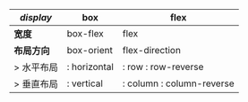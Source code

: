 | _display_ | box | flex |
| --- | --- | --- |
| __宽度__ | box-flex | flex |
| __布局方向__ | box-orient | flex-direction |
| > 水平布局 | : horizontal | : row : row-reverse |
| > 垂直布局 | : vertical | : column : column-reverse |
